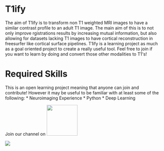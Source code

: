 # T1ify

The aim of T1ify is to transform non T1 weighted MRI images to have a similar contrast profile to an adult T1 image. 
The main aim of this is to not only improve rgistrations results by increasing mutual information, but also allowing for datasets lacking T1 images to have cortical reconstruction in freesurfer like cortical surface pipelines. T1ify is a learning project as much as a goal oriented project to create a really useful tool. Feel free to join if you want to learn by doing and convert those other modalities to T1's!

# Required Skills
This is an open learning project meaning that anyone can join and contribute! 
However it may be useful to be familiar with at least some of the following: 
	* Neuroimaging Experience
	* Python
	* Deep Learning

Join our channel on  <a href="https://mattermost.brainhack.org/brainhack/channels/t1ify" target="_blank"><img src="http://www.mattermost.org/wp-content/uploads/2016/03/logoHorizontal.png" width=100px /></a>

![](https://raw.githubusercontent.com/recoveringyank/T1ify/master/t1ify320.jpg)

